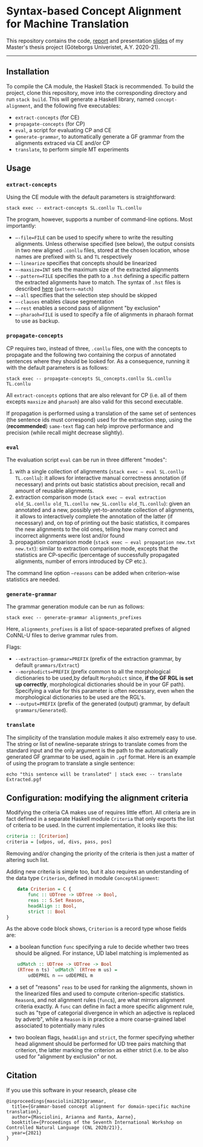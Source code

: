 # Syntax-based Concept Alignment for Machine Translation

This repository contains the code, [report](thesis/final_report/synbased_ca_for_mt.pdf) and presentation [slides](thesis/presentation/presentation.pdf) of my Master's thesis project (Göteborgs Univeristet, A.Y. 2020-21).

---
## Installation

To compile the CA module, the Haskell Stack is recommended. To build
the project, clone this repository, move into the
corresponding directory and run `stack build`. This will generate a
Haskell library, named `concept-alignment`, and the following five
executables:

-   `extract-concepts` (for CE)
-   `propagate-concepts` (for CP)
-   `eval`, a script for evaluating CP and CE
-   `generate-grammar`, to automatically generate a GF grammar from the alignments extraced via CE and/or CP
-   `translate`, to perform simple MT experiments

## Usage

### `extract-concepts`

Using the CE module with the default parameters is straightforward:

```
stack exec -- extract-concepts SL.conllu TL.conllu
```

The program, however, supports a number of command-line options. Most
importantly:

-   `–-file=FILE` can be used to specify where to write the resulting
    alignments. Unless otherwise specified (see below), the output
    consists in two new aligned `.conllu` files, stored at the chosen
    location, whose names are prefixed with `SL` and `TL` respectively
-   `–-linearize` specifies that concepts should be linearized
-   `–-maxsize=INT` sets the maximum size of the extracted alignments
-   `--pattern=FILE` specifies the path to a `.hst` defining a specific
    pattern the extracted alignments have to match. The syntax of `.hst` files is described [here](https://github.com/GrammaticalFramework/gf-ud/tree/fa1fe1977e80d435c7eaad8e230489a0306b3e4c#some-examples-of-use) (`pattern-match`)
-   `–-all` specifies that the selection step should be skipped
-   `–-clauses` enables clause segmentation
-   `–-rest` enables a second pass of alignment "by exclusion"
-   `–-pharaoh=FILE` is used to specify a file of alignments in pharaoh format to use as backup.

### `propagate-concepts`

CP requires two, instead of three, `.conllu` files, one with the
concepts to propagate and the following two containing the corpus of
annotated sentences where they should be looked for. As a consequence,
running it with the default parameters is as follows:

```
stack exec -- propagate-concepts SL_concepts.conllu SL.conllu TL.conllu
```

All `extract-concepts` options that are also relevant for CP (i.e. all
of them excepts `maxsize` and `pharaoh`) are also valid for this second
executable.

If propagation is performed using a translation of the same set of sentences (the sentence ids must correspond) used for the extraction step, using the (__recommended__) `same-text` flag can help improve performance and precision (while recall might decrease slightly).


### `eval`

The evaluation script `eval` can be run in three different "modes":

1.  with a single collection of alignments (`stack exec – eval SL.conllu TL.conllu`):
    it allows for interactive manual correctness annotation (if necessary) and
    prints out basic statistics about precision, recall and amount of reusable alignments.
2.  extraction comparison mode
    (`stack exec – eval extraction old_SL.conllu old_TL.conllu new_SL.conllu old_TL.conllu`):
    given an annotated and a new, possibly yet-to-annotate collection of alignments, 
    it allows to interactively complete the annotation of the latter (if necessary) 
    and, on top of printing out the basic statistics, it compares the new alignments to the old ones,
    telling how many correct and incorrect alignments were lost and/or found
3.  propagation comparison mode
    (`stack exec – eval propagation new.txt new.txt`): similar to
    extraction comparison mode, excepts that the statistics are
    CP-specific (percentage of successfully propagated alignments,
    number of errors introduced by CP etc.).

The command line option `–reasons` can be added when criterion-wise
statistics are needed.

### `generate-grammar`

The grammar generation module can be run as follows:

```
stack exec -- generate-grammar alignments_prefixes
```

Here, `alignments_prefixes` is a list of space-separated prefixes of aligned CoNNL-U files to derive grammar rules from. 

Flags: 

- `--extraction-grammar=PREFIX` (prefix of the extraction grammar, by default `grammars/Extract`)
- `--morphodicts=PREFIX` (prefix common to all the morphological dictionaries to be used,by default `MorphoDict` since, __if the GF RGL is set up correctly__, morphological dictionaries should be in your GF path). Specifying a value for this parameter is often necessary, even when the morphological dictionaries to be used are the RGL's.
- `--output=PREFIX` (prefix of the generated (output) grammar, by default `grammars/Generated`).

### `translate`

The simplicity of the translation module makes it also extremely easy to
use. The string or list of newline-separate strings to translate comes
from the standard input and the only argument is the path to the
automatically generated GF grammar to be used, again in `.pgf` format.
Here is an example of using the program to translate a single sentence:

```
echo "this sentence will be translated" | stack exec -- translate
Extracted.pgf             
```
## Configuration: modifying the alignment criteria

Modifying the criteria CA makes use of requires
little effort. All criteria are in fact defined in a separate Haskell
module `Criteria` that only exports the list of criteria to be used.
In the current implementation, it looks like this:

```haskell
criteria :: [Criterion]
criteria = [udpos, ud, divs, pass, pos]
```

Removing and/or changing the priority of the criteria is then just a
matter of altering such list.

Adding new criteria is simple too, but it also requires an understanding
of the data type `Criterion`, defined in module `ConceptAlignment`:

```haskell
    data Criterion = C {
        func :: UDTree -> UDTree -> Bool, 
        reas :: S.Set Reason,
        headAlign :: Bool,
        strict :: Bool
}
```

As the above code block shows, `Criterion` is a record type whose fields
are:

-   a boolean function `func` specifying a rule to decide whether two
    trees should be aligned. For instance, UD label matching is implemented as

```haskell
    udMatch :: UDTree -> UDTree -> Bool
    (RTree n ts) `udMatch` (RTree m us) = 
        udDEPREL n == udDEPREL m
```

-   a set of "reasons" `reas` to be used for ranking the alignments,
    shown in the linearized files and used to compute criterion-specific
    statistics. `Reason`s, and not alignment rules (`func`s), are what
    mirrors alignment criteria
    exactly. A `func` can define in fact a more
    specific alignment rule, such as "type of categorial divergence in
    which an adjective is replaced by adverb", while a `Reason` is in
    practice a more coarse-grained label associated to potentially many
    rules

-   two boolean flags, `headAlign` and `strict`, the former specifying
    whether head alignment should
    be performed for UD tree pairs matching that criterion, the latter
    marking the criterion as either strict (i.e. to be also used for
    "alignment by exclusion" or not.

## Citation
If you use this software in your research, please cite

```
@inproceedings{masciolini2021grammar,
  title={Grammar-based concept alignment for domain-specific machine translation},
  author={Masciolini, Arianna and Ranta, Aarne},
  booktitle={Proceedings of the Seventh International Workshop on Controlled Natural Language (CNL 2020/21)},
  year={2021}
}
```